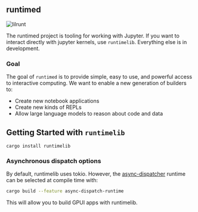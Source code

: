 ## runtimed

![lilrunt](https://github.com/runtimed/runtimed/assets/836375/f5d36136-5154-4c2c-b968-4354c29670b1)

The runtimed project is tooling for working with Jupyter. If you want to interact directly with jupyter kernels, use `runtimelib`. Everything else is in development.

### Goal

The goal of `runtimed` is to provide simple, easy to use, and powerful access to interactive computing. We want to enable a new generation of builders to:

- Create new notebook applications
- Create new kinds of REPLs
- Allow large language models to reason about code and data

## Getting Started with `runtimelib`

```
cargo install runtimelib
```

### Asynchronous dispatch options

By default, runtimelib uses tokio. However, the [async-dispatcher](https://github.com/zed-industries/async-dispatcher) runtime can be selected at compile time with:

```bash
cargo build --feature async-dispatch-runtime
```

This will allow you to build GPUI apps with runtimelib.

